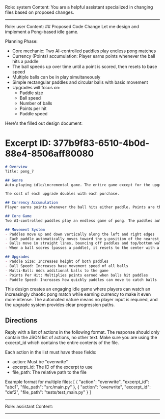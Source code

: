 Role: system
Content: You are a helpful assistant specialized in changing files based on proposed changes.
__________________
Role: user
Content: ## Proposed Code Change
Let me design and implement a Pong-based idle game.

Planning Phase:
- Core mechanic: Two AI-controlled paddles play endless pong matches
- Currency (Points) accumulation: Player earns points whenever the ball hits a paddle
- The ball speeds up over time until a point is scored, then resets to base speed
- Multiple balls can be in play simultaneously
- Simple rectangular paddles and circular balls with basic movement
- Upgrades will focus on:
  * Paddle size
  * Ball speed
  * Number of balls
  * Points per hit
  * Paddle speed

Here's the filled out design document:

# Excerpt ID: 377b9f83-6510-4b0d-88e4-8506aff80080
```markdown docs/overview.md
# Overview
Title: pong_7

## Genre
Auto-playing idle/incremental game. The entire game except for the upgrades is fully automated. The player will earn more of the primary currency over time

The cost of each upgrade doubles with each purchase.

## Currency Accumulation
Player earns points whenever the ball hits either paddle. Points are the primary currency used to purchase upgrades.

## Core Game
Two AI-controlled paddles play an endless game of pong. The paddles automatically track and move to intercept balls. Multiple balls can be in play simultaneously. Each ball gradually speeds up until a point is scored, then resets to base speed. The game continues indefinitely, generating points with each paddle hit.

## Movement System
- Paddles move up and down vertically along the left and right edges
- Each paddle automatically moves toward the y-position of the nearest ball
- Balls move in straight lines, bouncing off paddles and top/bottom walls
- When a ball scores (passes a paddle), it resets to the center with a random direction

## Upgrades
- Paddle Size: Increases height of both paddles
- Ball Speed: Increases base movement speed of all balls
- Multi-Ball: Adds additional balls to the game
- Points Per Hit: Multiplies points earned when balls hit paddles
- Paddle Speed: Increases how quickly paddles can move to catch balls
```

This design creates an engaging idle game where players can watch an increasingly chaotic pong match while earning currency to make it even more intense. The automated nature means no player input is required, and the upgrade system provides clear progression paths.

## Directions
Reply with a list of actions in the following format. The response should only contain the JSON list of actions, no other text.
Make sure you are using the excerpt_id which contains the entire contents of the file.

Each action in the list must have these fields:
- action: Must be "overwrite"
- excerpt_id: The ID of the excerpt to use
- file_path: The relative path to the file

Example format for multiple files:
[
    {
        "action": "overwrite",
        "excerpt_id": "abc1",
        "file_path": "src/main.py"
    },
    {
        "action": "overwrite",
        "excerpt_id": "def2",
        "file_path": "tests/test_main.py"
    }
]
__________________
Role: assistant
Content: 
__________________
